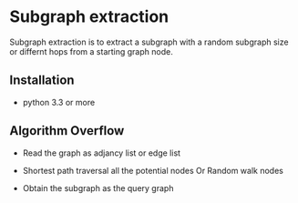 
# Subgraph extraction

Subgraph extraction is to extract a subgraph with a random subgraph size or differnt hops from a starting graph node.



## Installation  

- python 3.3 or more



## Algorithm Overflow

- Read the graph as adjancy list or edge list
- Shortest path traversal all the potential nodes Or Random walk nodes

- Obtain the subgraph as the query graph

